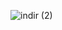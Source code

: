![indir (2)](https://user-images.githubusercontent.com/74882773/150152829-25f815fd-2b21-4718-9b43-c628a59023c8.jpg)
